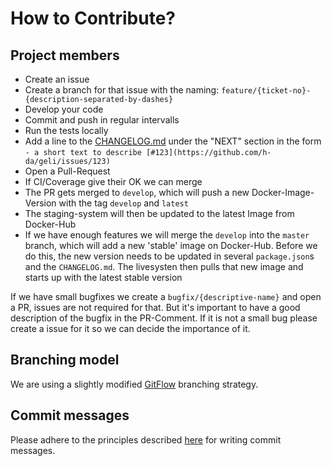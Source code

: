 # How to Contribute?

## Project members
- Create an issue
- Create a branch for that issue with the naming: 
  `feature/{ticket-no}-{description-separated-by-dashes}`
- Develop your code
- Commit and push in regular intervalls
- Run the tests locally
- Add a line to the [CHANGELOG.md](https://github.com/h-da/geli/blob/develop/CHANGELOG.md) under the "NEXT" section in the form `- a short text to describe [#123](https://github.com/h-da/geli/issues/123)`
- Open a Pull-Request
- If CI/Coverage give their OK we can merge
- The PR gets merged to `develop`, which will push a new Docker-Image-Version with the tag `develop` and `latest`
- The staging-system will then be updated to the latest Image from Docker-Hub
- If we have enough features we will merge the `develop` into the `master` branch, which will add 
  a new 'stable' image on Docker-Hub. Before we do this, the new version needs to be updated in several `package.json`s and the `CHANGELOG.md`.
  The livesysten then pulls that new image and starts up with the latest stable version

If we have small bugfixes we create a `bugfix/{descriptive-name}` and open a PR, issues are not required 
for that. But it's important to have a good description of the bugfix in the PR-Comment.
If it is not a small bug please create a issue for it so we can decide the importance of it.


## Branching model
We are using a slightly modified [GitFlow](https://datasift.github.io/gitflow/IntroducingGitFlow.html) branching strategy.


## Commit messages
Please adhere to the principles described [here](https://chris.beams.io/posts/git-commit/) for 
writing commit messages.

